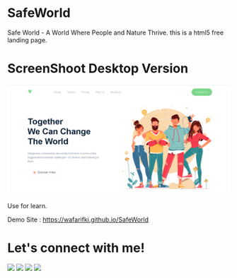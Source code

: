 # SafeWorld
Safe World - A World Where People and Nature Thrive. this is a html5 free landing page.

# ScreenShoot Desktop Version
 <img src="https://raw.githubusercontent.com/wafarifki/SafeWorld/main/Screenshoot/sdesktop.png">
 
Use for learn.

Demo Site : <a href="https://wafarifki.github.io/SafeWorld/">https://wafarifki.github.io/SafeWorld</a>

# Let's connect with me!
<p>
    <a href="https://wafarifki.github.io" target="_blank"><img src="https://img.shields.io/badge/Website-https://wafarifki.github.io-blue?" /></a>
    <a href="https://www.linkedin.com/in/wafarifqi/" target="_blank"><img src="https://img.shields.io/badge/Linkedin-WafaRifqiAnafin_-blue" /></a>
    <a href="https://facebook.com/wafarifkianafin" target="_blank"><img src="https://img.shields.io/badge/Facebook-wafarifkianafin-blue" /></a>
    <a href="https://instagram.com/wafarifki_" target="_blank"><img src="https://img.shields.io/badge/Instagram-@wafarifki_-blue" /></a>
</p>
